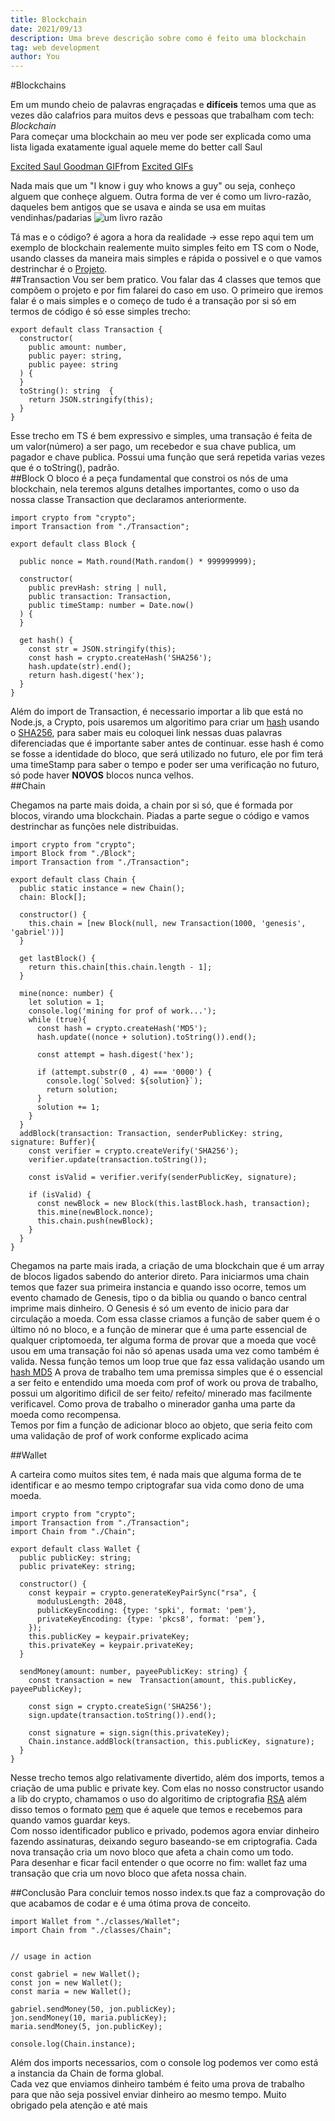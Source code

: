 ```yaml
---
title: Blockchain
date: 2021/09/13
description: Uma breve descrição sobre como é feito uma blockchain
tag: web development
author: You
---
```


#Blockchains

Em um mundo cheio de palavras engraçadas e **difíceis** temos uma que 
as vezes dão calafrios para muitos devs e pessoas que trabalham com tech: _Blockchain_
<br/>
Para começar uma blockchain ao meu ver pode ser explicada como uma lista ligada exatamente igual aquele meme do better call Saul
<br/>


<div class="tenor-gif-embed" data-postid="5679871" data-share-method="host" data-aspect-ratio="1.78" data-width="100%"><a href="https://tenor.com/view/excited-saul-goodman-better-call-saul-breaking-bad-point-gif-5679871">Excited Saul Goodman GIF</a>from <a href="https://tenor.com/search/excited-gifs">Excited GIFs</a></div> <script type="text/javascript" async src="https://tenor.com/embed.js"></script>

Nada mais que um "I know i guy who knows a guy" ou seja, conheço alguem que conheçe alguem. Outra forma de ver é como um livro-razão, daqueles bem antigos que se usava e ainda se usa em muitas vendinhas/padarias
<img src="https://www.collinsdictionary.com/images/full/ledger_2595123.jpg?version=4.0.180" alt=" um livro razão"/>

Tá mas e o código? é agora a hora da realidade → esse repo aqui tem um exemplo de blockchain realemente muito simples feito em TS com o Node, usando classes da maneira mais simples e rápida o possivel e o que vamos destrinchar é o
[Projeto](https://github.com/Grubba27/my-shit-coin).
<br/>
##Transaction
Vou ser bem pratico. Vou falar das 4 classes que temos que compõem o projeto e por fim falarei do caso em uso. O primeiro que iremos falar é o mais simples e o começo de tudo é a transação por si só em termos de código é só esse simples trecho:

```
export default class Transaction {
  constructor(
    public amount: number,
    public payer: string,
    public payee: string
  ) {
  }
  toString(): string  {
    return JSON.stringify(this);
  }
}
```

Esse trecho em TS é bem expressivo e simples, uma transação é feita de um valor(número) a ser pago, um recebedor e sua chave publica, um pagador e chave publica. Possui uma função que será repetida varias vezes que é o toString(), padrão.
<br/>
##Block
O bloco é a peça fundamental que constroi os nós de uma blockchain, nela teremos alguns detalhes importantes, como o uso da nossa classe Transaction que declaramos anteriormente.


```
import crypto from "crypto";
import Transaction from "./Transaction";

export default class Block {

  public nonce = Math.round(Math.random() * 999999999);

  constructor(
    public prevHash: string | null,
    public transaction: Transaction,
    public timeStamp: number = Date.now()
  ) {
  }

  get hash() {
    const str = JSON.stringify(this);
    const hash = crypto.createHash('SHA256');
    hash.update(str).end();
    return hash.digest('hex');
  }
}
```

Além do import de Transaction, é necessario importar a lib que está no Node.js, a Crypto, pois usaremos um algoritimo para criar um [hash](https://www.techtudo.com.br/artigos/noticia/2012/07/o-que-e-hash.html) usando o [SHA256](https://pt.wikipedia.org/wiki/SHA-2), para saber mais eu coloquei link nessas duas palavras diferenciadas que é importante saber antes de continuar.
esse hash é como se fosse a identidade do bloco, que será utilizado no futuro, ele por fim terá uma timeStamp para saber o tempo e poder ser uma verificação no futuro, só pode haver **NOVOS** blocos nunca velhos.
<br/>
##Chain

Chegamos na parte mais doida, a chain por si só, que é formada por blocos, virando uma blockchain. Piadas a parte segue o código e vamos destrinchar as funções nele distribuidas.

```
import crypto from "crypto";
import Block from "./Block";
import Transaction from "./Transaction";

export default class Chain {
  public static instance = new Chain();
  chain: Block[];

  constructor() {
    this.chain = [new Block(null, new Transaction(1000, 'genesis', 'gabriel'))]
  }

  get lastBlock() {
    return this.chain[this.chain.length - 1];
  }

  mine(nonce: number) {
    let solution = 1;
    console.log('mining for prof of work...');
    while (true){
      const hash = crypto.createHash('MD5');
      hash.update((nonce + solution).toString()).end();

      const attempt = hash.digest('hex');

      if (attempt.substr(0 , 4) === '0000') {
        console.log(`Solved: ${solution}`);
        return solution;
      }
      solution += 1;
    }
  }
  addBlock(transaction: Transaction, senderPublicKey: string, signature: Buffer){
    const verifier = crypto.createVerify('SHA256');
    verifier.update(transaction.toString());

    const isValid = verifier.verify(senderPublicKey, signature);

    if (isValid) {
      const newBlock = new Block(this.lastBlock.hash, transaction);
      this.mine(newBlock.nonce);
      this.chain.push(newBlock);
    }
  }
}
```
Chegamos na parte mais irada, a criação de uma blockchain que é um array de blocos ligados sabendo do anterior direto. Para iniciarmos uma chain temos que fazer sua primeira instancia e quando isso ocorre, temos um evento chamado de Genesis, tipo o da biblia ou quando o banco central imprime mais dinheiro.
O Genesis é só um evento de inicio para dar circulação a moeda. Com essa classe criamos a função de saber quem é o último nó no bloco, e a função de minerar que é uma parte essencial de qualquer criptomoeda, ter alguma forma de provar que a moeda que você usou em uma transação foi não só apenas usada uma vez como também é valida. Nessa função temos um loop true que faz essa validação usando um [hash MD5](https://pt.wikipedia.org/wiki/MD5)
A prova de trabalho tem uma premissa simples que é o essencial a ser feito e entendido uma moeda com prof of work ou prova de trabalho, possui um algoritimo dificil de ser feito/ refeito/ minerado mas facilmente verificavel. Como prova de trabalho o minerador ganha uma parte da moeda como recompensa.
<br/>
Temos por fim a função de adicionar bloco ao objeto, que seria feito com uma validação de prof of work conforme explicado acima

##Wallet

A carteira como muitos sites tem, é nada mais que alguma forma de te identificar e ao mesmo tempo criptografar sua vida como dono de uma moeda.


```
import crypto from "crypto";
import Transaction from "./Transaction";
import Chain from "./Chain";

export default class Wallet {
  public publicKey: string;
  public privateKey: string;

  constructor() {
    const keypair = crypto.generateKeyPairSync("rsa", {
      modulusLength: 2048,
      publicKeyEncoding: {type: 'spki', format: 'pem'},
      privateKeyEncoding: {type: 'pkcs8', format: 'pem'},
    });
    this.publicKey = keypair.privateKey;
    this.privateKey = keypair.privateKey;
  }

  sendMoney(amount: number, payeePublicKey: string) {
    const transaction = new  Transaction(amount, this.publicKey, payeePublicKey);

    const sign = crypto.createSign('SHA256');
    sign.update(transaction.toString()).end();

    const signature = sign.sign(this.privateKey);
    Chain.instance.addBlock(transaction, this.publicKey, signature);
  }
}
```

Nesse trecho temos algo relativamente divertido, além dos imports, temos a criação de uma public e private key. Com elas no nosso constructor usando a lib do crypto, chamamos o uso do algoritimo de criptografia [RSA](https://pt.wikipedia.org/wiki/RSA_(sistema_criptogr%C3%A1fico)) além disso temos o formato [pem](https://qastack.com.br/server/9708/what-is-a-pem-file-and-how-does-it-differ-from-other-openssl-generated-key-file) que é aquele que temos e recebemos para quando vamos guardar keys.<br/>
Com nosso identificador publico e privado, podemos agora enviar dinheiro fazendo assinaturas, deixando seguro baseando-se em criptografia. Cada nova transação cria um novo bloco que afeta a chain como um todo.<br/>
Para desenhar e ficar facil entender o que ocorre no fim: wallet faz uma transação que cria um novo bloco que afeta nossa chain.

##Conclusão 
Para concluir temos nosso index.ts que faz a comprovação do que acabamos de codar e é uma ótima prova de conceito.

```
import Wallet from "./classes/Wallet";
import Chain from "./classes/Chain";


// usage in action

const gabriel = new Wallet();
const jon = new Wallet();
const maria = new Wallet();

gabriel.sendMoney(50, jon.publicKey);
jon.sendMoney(10, maria.publicKey);
maria.sendMoney(5, jon.publicKey);

console.log(Chain.instance);
```
Além dos imports necessarios, com o console log podemos ver como está a instancia da Chain de forma global. <br/>
Cada vez que enviamos dinheiro também é feito uma prova de trabalho para que não seja possivel enviar dinheiro ao mesmo tempo.
Muito obrigado pela atenção e até mais
